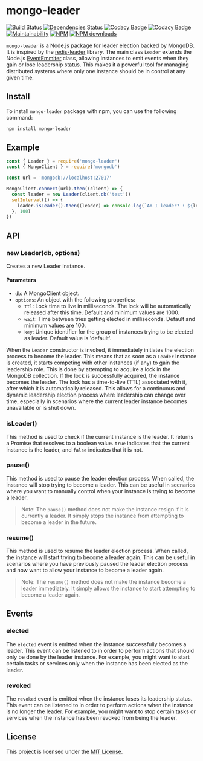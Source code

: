 # mongo-leader

[![Build Status](https://img.shields.io/github/actions/workflow/status/andrewmolyuk/mongo-leader/publish.yml)](https://github.com/andrewmolyuk/mongo-leader/actions/workflows/publish.yml)
[![Dependencies Status](https://badges.depfu.com/badges/0ef074dc6382d73db38b144ba8a1b938/overview.svg)](https://depfu.com/github/andrewmolyuk/mongo-leader?project_id=40081)
[![Codacy Badge](https://app.codacy.com/project/badge/Grade/3b010767baf5402b90ce45239a11d977)](https://app.codacy.com/gh/andrewmolyuk/mongo-leader/dashboard?utm_source=gh&utm_medium=referral&utm_content=&utm_campaign=Badge_grade)
[![Codacy Badge](https://app.codacy.com/project/badge/Coverage/3b010767baf5402b90ce45239a11d977)](https://app.codacy.com/gh/andrewmolyuk/mongo-leader/dashboard?utm_source=gh&utm_medium=referral&utm_content=&utm_campaign=Badge_coverage)[![Maintainability](https://img.shields.io/codeclimate/maintainability/andrewmolyuk/mongo-leader)](https://codeclimate.com/github/andrewmolyuk/mongo-leader/maintainability)
[![NPM](https://img.shields.io/npm/v/mongo-leader.svg?style=flat)](http://npm.im/mongo-leader)
[![NPM downloads](http://img.shields.io/npm/dw/mongo-leader.svg?style=flat)](http://npm.im/mongo-leader)

`mongo-leader` is a Node.js package for leader election backed by MongoDB. It is inspired by the [redis-leader](https://github.com/pierreinglebert/redis-leader) library. The main class `Leader` extends the Node.js [EventEmmiter](https://nodejs.org/api/events.html#events_class_eventemitter) class, allowing instances to emit events when they gain or lose leadership status. This makes it a powerful tool for managing distributed systems where only one instance should be in control at any given time.

## Install

To install `mongo-leader` package with npm, you can use the following command:

```bash
npm install mongo-leader
```

## Example

```javascript
const { Leader } = require('mongo-leader')
const { MongoClient } = require('mongodb')

const url = 'mongodb://localhost:27017'

MongoClient.connect(url).then((client) => {
  const leader = new Leader(client.db('test'))
  setInterval(() => {
    leader.isLeader().then((leader) => console.log(`Am I leader? : ${leader}`))
  }, 100)
})
```

## API

### new Leader(db, options)

Creates a new Leader instance.

#### Parameters

- `db`: A MongoClient object.
- `options`: An object with the following properties:
  - `ttl`: Lock time to live in milliseconds. The lock will be automatically released after this time. Default and minimum values are 1000.
  - `wait`: Time between tries getting elected in milliseconds. Default and minimum values are 100.
  - `key`: Unique identifier for the group of instances trying to be elected as leader. Default value is 'default'.

When the `Leader` constructor is invoked, it immediately initiates the election process to become the leader. This means that as soon as a `Leader` instance is created, it starts competing with other instances (if any) to gain the leadership role. This is done by attempting to acquire a lock in the MongoDB collection. If the lock is successfully acquired, the instance becomes the leader. The lock has a time-to-live (TTL) associated with it, after which it is automatically released. This allows for a continuous and dynamic leadership election process where leadership can change over time, especially in scenarios where the current leader instance becomes unavailable or is shut down.

### isLeader()

This method is used to check if the current instance is the leader. It returns a Promise that resolves to a boolean value. `true` indicates that the current instance is the leader, and `false` indicates that it is not.

### pause()

This method is used to pause the leader election process. When called, the instance will stop trying to become a leader. This can be useful in scenarios where you want to manually control when your instance is trying to become a leader.

> Note: The `pause()` method does not make the instance resign if it is currently a leader. It simply stops the instance from attempting to become a leader in the future.

### resume()

This method is used to resume the leader election process. When called, the instance will start trying to become a leader again. This can be useful in scenarios where you have previously paused the leader election process and now want to allow your instance to become a leader again.

> Note: The `resume()` method does not make the instance become a leader immediately. It simply allows the instance to start attempting to become a leader again.

## Events

### elected

The `elected` event is emitted when the instance successfully becomes a leader. This event can be listened to in order to perform actions that should only be done by the leader instance. For example, you might want to start certain tasks or services only when the instance has been elected as the leader.

### revoked

The `revoked` event is emitted when the instance loses its leadership status. This event can be listened to in order to perform actions when the instance is no longer the leader. For example, you might want to stop certain tasks or services when the instance has been revoked from being the leader.

## License

This project is licensed under the [MIT License](https://github.com/andrewmolyuk/mongo-leader/blob/master/LICENSE).
